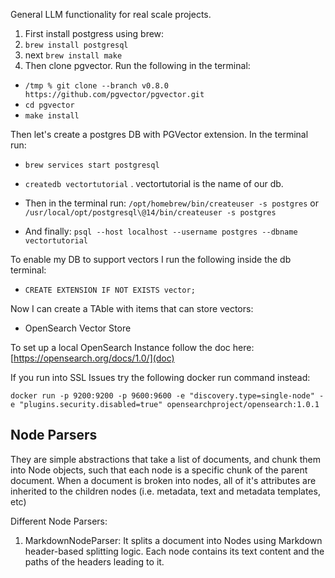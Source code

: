 General LLM functionality for real scale projects.


1. First install postgress using brew: 
2. `brew install postgresql`
3. next `brew install make`
4. Then clone pgvector. Run the following in the terminal: 
   
* `/tmp % git clone --branch v0.8.0 https://github.com/pgvector/pgvector.git`
*  `cd pgvector`
*  `make install`

Then let's create a postgres DB with PGVector extension. In the terminal run:

* `brew services start postgresql`

* `createdb vectortutorial` . vectortutorial is the name of our db.
*  Then in the terminal run: `/opt/homebrew/bin/createuser -s postgres` or `/usr/local/opt/postgresql\@14/bin/createuser -s postgres`
* And finally: `psql --host localhost --username postgres --dbname vectortutorial`

To enable my DB to support vectors I run the following inside the db terminal:

* `CREATE EXTENSION IF NOT EXISTS vector;`

Now I can create a TAble with items that can store vectors: 


* OpenSearch Vector Store

To set up a local OpenSearch Instance follow the doc here: [https://opensearch.org/docs/1.0/](doc)

If you run into SSL Issues try the following docker run command instead:

`docker run -p 9200:9200 -p 9600:9600 -e "discovery.type=single-node" -e "plugins.security.disabled=true" opensearchproject/opensearch:1.0.1
`


## Node Parsers

They are simple abstractions that take a list of documents, and chunk them
into Node objects, such that each node is a specific chunk of the parent document. 
When a document is broken into nodes, all of it's attributes are inherited 
to the children nodes (i.e. metadata, text and metadata templates, etc)

Different Node Parsers:

1) MarkdownNodeParser: It splits a document into Nodes using Markdown header-based splitting logic. Each node contains its text content and the paths
of the headers leading to it.